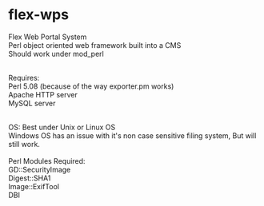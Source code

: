 # flex-wps<br />

Flex Web Portal System<br />
Perl object oriented web framework built into a CMS<br />
Should work under mod_perl<br /><br />

Requires:<br /> 
Perl 5.08 (because of the way exporter.pm works)<br />
Apache HTTP server<br />
MySQL server<br /><br />

OS: Best under Unix or Linux OS<br />
Windows OS has an issue with it's non case sensitive filing system, But will still work.<br /><br />
Perl Modules Required:<br />
GD::SecurityImage<br />
Digest::SHA1<br />
Image::ExifTool<br />
DBI<br />

